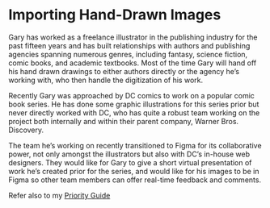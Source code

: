 # Importing Hand-Drawn Images
Gary has worked as a freelance illustrator in the publishing industry for the past fifteen years and has built relationships with authors and publishing agencies spanning numerous genres, including fantasy, science fiction, comic books, and academic textbooks. Most of the time Gary will hand off his hand drawn drawings to either authors directly or the agency he’s working with, who then handle the digitization of his work.

Recently Gary was approached by DC comics to work on a popular comic book series. He has done some graphic illustrations for this series prior but never directly worked with DC, who has quite a robust team working on the project both internally and within their parent company, Warner Bros. Discovery. 

The team he’s working on recently transitioned to Figma for its collaborative power, not only amongst the illustrators but also with DC’s in-house web designers. They would like for Gary to give a short virtual presentation of work he’s created prior for the series, and would like for his images to be in Figma so other team members can offer real-time feedback and comments.


Refer also to my [Priority Guide](assets/docs/enter-pdf-filename-here.pdf)